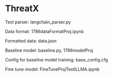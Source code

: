 # ThreatX
Text parser: langchain_parser.py  

Data format: 1786dataFormatProj.ipynb  

Formatted data: data.json  

Baseline model: baseline.py, 1786modelProj  

Config for baseline model training: base_config.cfg  

Fine tune model: FineTuneProjTestILLMA.ipynb  

